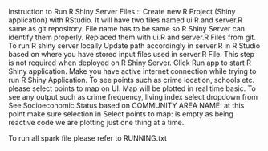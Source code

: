 Instruction to Run R Shiny Server Files ::
Create new R Project (Shiny application) with RStudio.
It will have two files named ui.R and server.R same as git repository. File name has to be same so R Shiny Server can identify them properly. 
Replaced them with ui.R and server.R Files from git.
To run R shiny server locally Update path accordingly in server.R in R Studio based on where you have stored input files used in server.R File. This step is not required when deployed on R Shiny Server. 
Click Run app to start R Shiny application. Make you have active internet connection while trying to run R Shiny Application. 
To see points such as crime location, schools etc. please select points to map on UI. 
Map will be plotted in real time basic. To see any output such as crime frequency, living index select dropdown from See Socioeconomic Status based on COMMUNITY AREA NAME: at this point make sure selection in Select points to map: is empty as being reactive code we are plotting just one thing at a time. 


To run all spark file please refer to RUNNING.txt
